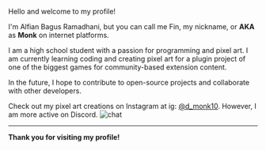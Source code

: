 Hello and welcome to my profile!

I'm Alfian Bagus Ramadhani, but you can call me Fin, my nickname, or **AKA** as **Monk** on internet platforms.

I am a high school student with a passion for programming and pixel art. I am currently learning coding and creating pixel art for a plugin project of one of the biggest games for community-based extension content.

In the future, I hope to contribute to open-source projects and collaborate with other developers.

Check out my pixel art creations on Instagram at ig: [@d_monk10](https://www.instagram.com/s/aGlnaGxpZ2h0OjE4MDQ0MTY5NTA1ODU1ODA5?igsh=NTc4MTIwNjQ2YQ). However, I am more active on Discord.
![chat](https://github.com/user-attachments/assets/33fe6619-08eb-41fc-bdac-1bd3f387c2c6)


---
**Thank you for visiting my profile!**
